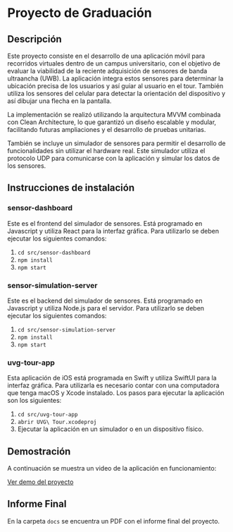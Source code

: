 # Proyecto de Graduación

## Descripción
Este proyecto consiste en el desarrollo de una aplicación móvil para recorridos virtuales dentro de un campus universitario, con el objetivo de evaluar la viabilidad de la reciente adquisición de sensores de banda ultraancha (UWB). La aplicación integra estos sensores para determinar la ubicación precisa de los usuarios y así guiar al usuario en el tour. También utiliza los sensores del celular para detectar la orientación del dispositivo y así dibujar una flecha en la pantalla.

La implementación se realizó utilizando la arquitectura MVVM combinada con Clean Architecture, lo que garantizó un diseño escalable y modular, facilitando futuras ampliaciones y el desarrollo de pruebas unitarias.

También se incluye un simulador de sensores para permitir el desarrollo de funcionalidades sin utilizar el hardware real. Este simulador utiliza el protocolo UDP para comunicarse con la aplicación y simular los datos de los sensores.

## Instrucciones de instalación

### sensor-dashboard
Este es el frontend del simulador de sensores. Está programado en Javascript y utiliza React para la interfaz gráfica. Para utilizarlo se deben ejecutar los siguientes comandos:

1. ```cd src/sensor-dashboard```
2. ```npm install```
3. ```npm start```

### sensor-simulation-server
Este es el backend del simulador de sensores. Está programado en Javascript y utiliza Node.js para el servidor. Para utilizarlo se deben ejecutar los siguientes comandos:

1. ```cd src/sensor-simulation-server```
2. ```npm install```
3. ```npm start```

### uvg-tour-app
Esta aplicación de iOS está programada en Swift y utiliza SwiftUI para la interfaz gráfica. Para utilizarla es necesario contar con una computadora que tenga macOS y Xcode instalado. Los pasos para ejecutar la aplicación son los siguientes:

1. ```cd src/uvg-tour-app```
2. ```abrir UVG\ Tour.xcodeproj```
3. Ejecutar la aplicación en un simulador o en un dispositivo físico.


## Demostración
A continuación se muestra un video de la aplicación en funcionamiento:

[Ver demo del proyecto](demo/Demo.mp4)


## Informe Final
En la carpeta `docs` se encuentra un PDF con el informe final del proyecto.
